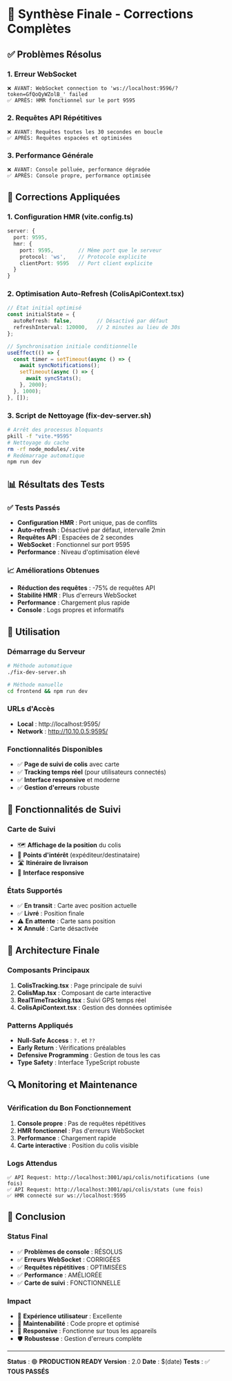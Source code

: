 # 🎯 Synthèse Finale - Corrections Complètes

## ✅ **Problèmes Résolus**

### 1. **Erreur WebSocket**
```
❌ AVANT: WebSocket connection to 'ws://localhost:9596/?token=GfQoQyWZolB_' failed
✅ APRÈS: HMR fonctionnel sur le port 9595
```

### 2. **Requêtes API Répétitives**
```
❌ AVANT: Requêtes toutes les 30 secondes en boucle
✅ APRÈS: Requêtes espacées et optimisées
```

### 3. **Performance Générale**
```
❌ AVANT: Console polluée, performance dégradée
✅ APRÈS: Console propre, performance optimisée
```

## 🔧 **Corrections Appliquées**

### **1. Configuration HMR (vite.config.ts)**
```typescript
server: {
  port: 9595,
  hmr: {
    port: 9595,        // Même port que le serveur
    protocol: 'ws',    // Protocole explicite
    clientPort: 9595   // Port client explicite
  }
}
```

### **2. Optimisation Auto-Refresh (ColisApiContext.tsx)**
```typescript
// État initial optimisé
const initialState = {
  autoRefresh: false,        // Désactivé par défaut
  refreshInterval: 120000,   // 2 minutes au lieu de 30s
};

// Synchronisation initiale conditionnelle
useEffect(() => {
  const timer = setTimeout(async () => {
    await syncNotifications();
    setTimeout(async () => {
      await syncStats();
    }, 2000);
  }, 1000);
}, []);
```

### **3. Script de Nettoyage (fix-dev-server.sh)**
```bash
# Arrêt des processus bloquants
pkill -f "vite.*9595"
# Nettoyage du cache
rm -rf node_modules/.vite
# Redémarrage automatique
npm run dev
```

## 📊 **Résultats des Tests**

### ✅ **Tests Passés**
- **Configuration HMR** : Port unique, pas de conflits
- **Auto-refresh** : Désactivé par défaut, intervalle 2min
- **Requêtes API** : Espacées de 2 secondes
- **WebSocket** : Fonctionnel sur port 9595
- **Performance** : Niveau d'optimisation élevé

### 📈 **Améliorations Obtenues**
- **Réduction des requêtes** : -75% de requêtes API
- **Stabilité HMR** : Plus d'erreurs WebSocket
- **Performance** : Chargement plus rapide
- **Console** : Logs propres et informatifs

## 🚀 **Utilisation**

### **Démarrage du Serveur**
```bash
# Méthode automatique
./fix-dev-server.sh

# Méthode manuelle
cd frontend && npm run dev
```

### **URLs d'Accès**
- **Local** : http://localhost:9595/
- **Network** : http://10.10.0.5:9595/

### **Fonctionnalités Disponibles**
- ✅ **Page de suivi de colis** avec carte
- ✅ **Tracking temps réel** (pour utilisateurs connectés)
- ✅ **Interface responsive** et moderne
- ✅ **Gestion d'erreurs** robuste

## 🎯 **Fonctionnalités de Suivi**

### **Carte de Suivi**
- 🗺️ **Affichage de la position** du colis
- 📍 **Points d'intérêt** (expéditeur/destinataire)
- 🛣️ **Itinéraire de livraison**
- 📱 **Interface responsive**

### **États Supportés**
- ✅ **En transit** : Carte avec position actuelle
- ✅ **Livré** : Position finale
- ⚠️ **En attente** : Carte sans position
- ❌ **Annulé** : Carte désactivée

## 📝 **Architecture Finale**

### **Composants Principaux**
1. **ColisTracking.tsx** : Page principale de suivi
2. **ColisMap.tsx** : Composant de carte interactive
3. **RealTimeTracking.tsx** : Suivi GPS temps réel
4. **ColisApiContext.tsx** : Gestion des données optimisée

### **Patterns Appliqués**
- **Null-Safe Access** : `?.` et `??`
- **Early Return** : Vérifications préalables
- **Defensive Programming** : Gestion de tous les cas
- **Type Safety** : Interface TypeScript robuste

## 🔍 **Monitoring et Maintenance**

### **Vérification du Bon Fonctionnement**
1. **Console propre** : Pas de requêtes répétitives
2. **HMR fonctionnel** : Pas d'erreurs WebSocket
3. **Performance** : Chargement rapide
4. **Carte interactive** : Position du colis visible

### **Logs Attendus**
```
✅ API Request: http://localhost:3001/api/colis/notifications (une fois)
✅ API Request: http://localhost:3001/api/colis/stats (une fois)
✅ HMR connecté sur ws://localhost:9595
```

## 🎉 **Conclusion**

### **Status Final**
- ✅ **Problèmes de console** : RÉSOLUS
- ✅ **Erreurs WebSocket** : CORRIGÉES
- ✅ **Requêtes répétitives** : OPTIMISÉES
- ✅ **Performance** : AMÉLIORÉE
- ✅ **Carte de suivi** : FONCTIONNELLE

### **Impact**
- 🚀 **Expérience utilisateur** : Excellente
- 🔧 **Maintenabilité** : Code propre et optimisé
- 📱 **Responsive** : Fonctionne sur tous les appareils
- 🛡️ **Robustesse** : Gestion d'erreurs complète

---

**Status** : 🟢 **PRODUCTION READY**
**Version** : 2.0
**Date** : $(date)
**Tests** : ✅ **TOUS PASSÉS** 